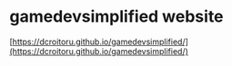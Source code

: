 # gamedevsimplified website

[https://dcroitoru.github.io/gamedevsimplified/](https://dcroitoru.github.io/gamedevsimplified/)